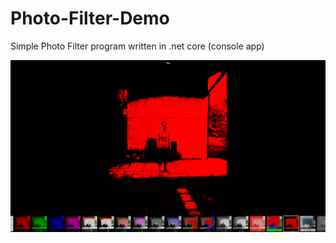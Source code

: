 # Photo-Filter-Demo

Simple Photo Filter program written in .net core
(console app)

![Image description](https://github.com/aleksadjdj/Photo-Filter-Demo/blob/master/prw.png)
